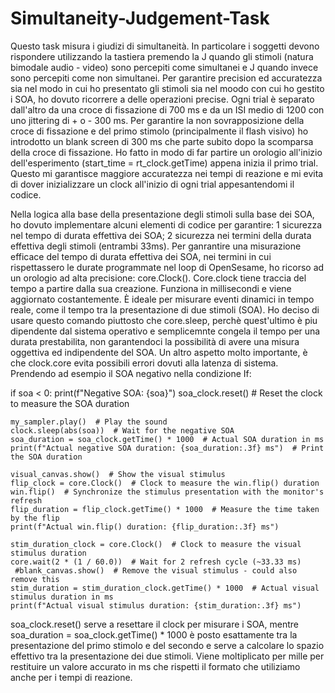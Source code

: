 # Simultaneity-Judgement-Task
Questo task misura i giudizi di simultaneità.
In particolare i soggetti devono rispondere utilizzando la tastiera premendo la J quando gli stimoli (natura bimodale audio - video) sono percepiti come simultanei e J quando invece sono percepiti come non simultanei. 
Per garantire precision ed accuratezza sia nel modo in cui ho presentato gli stimoli sia nel moodo con cui ho gestito i SOA, ho dovuto ricorrere a delle operazioni precise.
Ogni trial è separato dall'altro da una croce di fissazione di 700 ms e da un ISI medio di 1200 con uno jittering di + o - 300 ms. Per garantire la non sovrapposizione della croce di fissazione e del primo stimolo (principalmente il flash visivo) ho introdotto un blank screen di 300 ms che parte subito dopo la scomparsa della croce di fissazione.
Ho fatto in modo di far partire un orologio all'inizio dell'esperimento (start_time = rt_clock.getTime) appena inizia il primo trial. Questo mi garantisce maggiore accuratezza nei tempi di reazione e mi evita di dover inizializzare un clock all'inizio di ogni trial appesantendomi il codice.

Nella logica alla base della presentazione degli stimoli sulla base dei SOA, ho dovuto implementare alcuni elementi di codice per garantire: 1 sicurezza nel tempo di durata effettiva dei SOA; 2 sicurezza nei termini della durata effettiva degli stimoli (entrambi 33ms). 
Per ganrantire una misurazione efficace del tempo di durata effettiva dei SOA, nei termini in cui rispettassero le durate programmate nel loop di OpenSesame, ho ricorso ad un orologio ad alta precisione: core.Clock(). Core.clock tiene traccia del tempo a partire dalla sua creazione. Funziona in millisecondi e viene aggiornato costantemente. È ideale per misurare eventi dinamici in tempo reale, come il tempo tra la presentazione di due stimoli (SOA). Ho deciso di usare questo comando piuttosto che core.sleep, perchè quest'ultimo è piu dipendente dal sistema operativo e semplicemnte congela il tempo per una durata prestabilita, non garantendoci la possibilità di avere una misura oggettiva ed indipendente del SOA. Un altro aspetto molto importante, è che clock.core evita possibili errori dovuti alla latenza di sistema. 
Prendendo ad esempio il SOA negativo nella condizione If:

if soa < 0:
    print(f"Negative SOA: {soa}")
    soa_clock.reset()  # Reset the clock to measure the SOA duration

    my_sampler.play()  # Play the sound
    clock.sleep(abs(soa))  # Wait for the negative SOA
    soa_duration = soa_clock.getTime() * 1000  # Actual SOA duration in ms
    print(f"Actual negative SOA duration: {soa_duration:.3f} ms")  # Print the SOA duration

    visual_canvas.show()  # Show the visual stimulus
    flip_clock = core.Clock()  # Clock to measure the win.flip() duration
    win.flip()  # Synchronize the stimulus presentation with the monitor's refresh
    flip_duration = flip_clock.getTime() * 1000  # Measure the time taken by the flip
    print(f"Actual win.flip() duration: {flip_duration:.3f} ms")

    stim_duration_clock = core.Clock()  # Clock to measure the visual stimulus duration
    core.wait(2 * (1 / 60.0))  # Wait for 2 refresh cycle (~33.33 ms)
     #blank_canvas.show()  # Remove the visual stimulus - could also remove this
    stim_duration = stim_duration_clock.getTime() * 1000  # Actual visual stimulus duration in ms
    print(f"Actual visual stimulus duration: {stim_duration:.3f} ms")

 soa_clock.reset() serve a resettare il clock per misurare i SOA, mentre soa_duration = soa_clock.getTime() * 1000  è posto esattamente tra la presentazione del primo stimolo e del secondo e serve a calcolare lo spazio effettivo tra la presentazione dei due stimoli. Viene moltiplicato per mille per restituire un valore accurato in ms che rispetti il formato che utiliziamo anche per i tempi di reazione.
